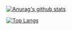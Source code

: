 [![Anurag's github stats](https://github-readme-stats.vercel.app/api?username=ChinaLHR)](https://github.com/ChinaLHR/github-readme-stats)

[![Top Langs](https://github-readme-stats.vercel.app/api/top-langs/?username=ChinaLHR&hide=html&layout=compact)](https://github.com/ChinaLHR/github-readme-stats)
<!--
**ChinaLHR/ChinaLHR** is a ✨ _special_ ✨ repository because its `README.md` (this file) appears on your GitHub profile.

Here are some ideas to get you started:

- 🔭 I’m currently working on ...
- 🌱 I’m currently learning ...
- 👯 I’m looking to collaborate on ...
- 🤔 I’m looking for help with ...
- 💬 Ask me about ...
- 📫 How to reach me: ...
- 😄 Pronouns: ...
- ⚡ Fun fact: ...
-->
